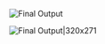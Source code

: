 

![Final Output](https://user-images.githubusercontent.com/106425118/173025916-5f455caf-331d-4ab7-a5fe-d44611835a41.png)



![Final Output|320x271](https://user-images.githubusercontent.com/106425118/173025916-5f455caf-331d-4ab7-a5fe-d44611835a41.png)

